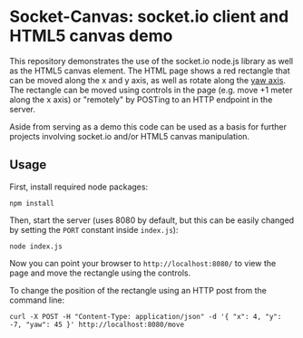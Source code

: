# Socket-Canvas: socket.io client and HTML5 canvas demo

This repository demonstrates the use of the socket.io node.js library as well as the HTML5 canvas element.
The HTML page shows a red rectangle that can be moved along the x and y axis, as well as rotate along the [yaw axis](https://en.wikipedia.org/wiki/Yaw_(rotation)). The rectangle can be moved using controls in the page (e.g. move +1 meter along the x axis) or "remotely" by POSTing to an HTTP endpoint in the server.

Aside from serving as a demo this code can be used as a basis for further projects involving socket.io and/or HTML5 canvas manipulation.

## Usage

First, install required node packages:

    npm install
    
Then, start the server (uses 8080 by default, but this can be easily changed by setting the `PORT` constant inside `index.js`):
    
    node index.js

Now you can point your browser to `http://localhost:8080/` to view the page and move the rectangle using the controls.

To change the position of the rectangle using an HTTP post from the command line:

    curl -X POST -H "Content-Type: application/json" -d '{ "x": 4, "y": -7, "yaw": 45 }' http://localhost:8080/move